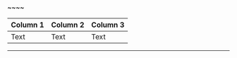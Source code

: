 ***~~~~***

| Column 1 | Column 2 | Column 3 |
| -------- | -------- | -------- |
| Text     | Text     | Text     |


---
